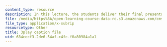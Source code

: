 ```yaml
---
content_type: resource
description: In this lecture, the students deliver their final presentations.
file: /media/https%3A/open-learning-course-data-rc.s3.amazonaws.com/cms-611j-creating-video-games-fall-2014/684cecf32de654afc4fcf0a80984a1a1_sKolTx6sxUo.srt
file_type: application/x-subrip
resourcetype: Other
title: 3play caption file
uid: 684cecf3-2de6-54af-c4fc-f0a80984a1a1
---
```

